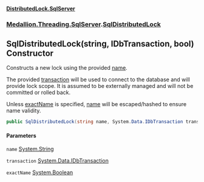 #### [DistributedLock.SqlServer](README.md 'README')
### [Medallion.Threading.SqlServer](Medallion.Threading.SqlServer.md 'Medallion.Threading.SqlServer').[SqlDistributedLock](SqlDistributedLock.md 'Medallion.Threading.SqlServer.SqlDistributedLock')

## SqlDistributedLock(string, IDbTransaction, bool) Constructor

Constructs a new lock using the provided [name](SqlDistributedLock..ctor.fV1bw9iga5pQQYPMV/GL1w.md#Medallion.Threading.SqlServer.SqlDistributedLock.SqlDistributedLock(string,System.Data.IDbTransaction,bool).name 'Medallion.Threading.SqlServer.SqlDistributedLock.SqlDistributedLock(string, System.Data.IDbTransaction, bool).name').

The provided [transaction](SqlDistributedLock..ctor.fV1bw9iga5pQQYPMV/GL1w.md#Medallion.Threading.SqlServer.SqlDistributedLock.SqlDistributedLock(string,System.Data.IDbTransaction,bool).transaction 'Medallion.Threading.SqlServer.SqlDistributedLock.SqlDistributedLock(string, System.Data.IDbTransaction, bool).transaction') will be used to connect to the database and will provide lock scope. It is assumed to be externally managed and
will not be committed or rolled back.

Unless [exactName](SqlDistributedLock..ctor.fV1bw9iga5pQQYPMV/GL1w.md#Medallion.Threading.SqlServer.SqlDistributedLock.SqlDistributedLock(string,System.Data.IDbTransaction,bool).exactName 'Medallion.Threading.SqlServer.SqlDistributedLock.SqlDistributedLock(string, System.Data.IDbTransaction, bool).exactName') is specified, [name](SqlDistributedLock..ctor.fV1bw9iga5pQQYPMV/GL1w.md#Medallion.Threading.SqlServer.SqlDistributedLock.SqlDistributedLock(string,System.Data.IDbTransaction,bool).name 'Medallion.Threading.SqlServer.SqlDistributedLock.SqlDistributedLock(string, System.Data.IDbTransaction, bool).name') will be escaped/hashed to ensure name validity.

```csharp
public SqlDistributedLock(string name, System.Data.IDbTransaction transaction, bool exactName=false);
```
#### Parameters

<a name='Medallion.Threading.SqlServer.SqlDistributedLock.SqlDistributedLock(string,System.Data.IDbTransaction,bool).name'></a>

`name` [System.String](https://docs.microsoft.com/en-us/dotnet/api/System.String 'System.String')

<a name='Medallion.Threading.SqlServer.SqlDistributedLock.SqlDistributedLock(string,System.Data.IDbTransaction,bool).transaction'></a>

`transaction` [System.Data.IDbTransaction](https://docs.microsoft.com/en-us/dotnet/api/System.Data.IDbTransaction 'System.Data.IDbTransaction')

<a name='Medallion.Threading.SqlServer.SqlDistributedLock.SqlDistributedLock(string,System.Data.IDbTransaction,bool).exactName'></a>

`exactName` [System.Boolean](https://docs.microsoft.com/en-us/dotnet/api/System.Boolean 'System.Boolean')